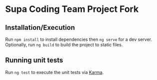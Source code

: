 # Supa Coding Team Project Fork

## Installation/Execution

Run `npm install` to install dependencies then `ng serve` for a dev server.<br>
Optionally, run `ng build` to build the project to static files.

## Running unit tests

Run `ng test` to execute the unit tests via [Karma](https://karma-runner.github.io).
